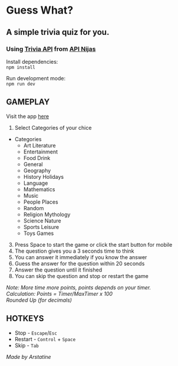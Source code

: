 # Guess What?

## A simple trivia quiz for you.

### Using [Trivia API](https://api-ninjas.com/api/trivia) from [API Nijas](https://api-ninjas.com)

Install dependencies: <br>
`npm install`

Run development mode: <br>
`npm run dev`

## GAMEPLAY
Visit the app [here](https://trivia-guess-what.vercel.app/)

1. Select Categories of your chice

- Categories
  - Art Literature
  - Entertainment
  - Food Drink
  - General
  - Geography
  - History Holidays
  - Language
  - Mathematics
  - Music
  - People Places
  - Random
  - Religion Mythology
  - Science Nature
  - Sports Leisure
  - Toys Games

3. Press Space to start the game or click the start button for mobile
4. The question gives you a 3 seconds time to think
5. You can answer it immediately if you know the answer
6. Guess the answer for the question within 20 seconds
7. Answer the question until it finished
8. You can skip the question and stop or restart the game

_Note: More time more points, points depends on your timer._ <br>
_Calculation: Points = Timer/MaxTimer x 100_ <br>
_Rounded Up (for decimals)_ <br>

## HOTKEYS

- Stop - `Escape`/`Esc`
- Restart - `Control` + `Space`
- Skip - `Tab`

_Made by Arstatine_
